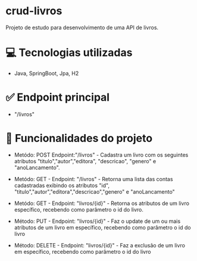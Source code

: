 # crud-livros
Projeto de estudo para desenvolvimento de uma API de livros.

# :computer: Tecnologias utilizadas
- Java, SpringBoot, Jpa, H2

# :white_check_mark: Endpoint principal
- "/livros"
  
# :hammer: Funcionalidades do projeto

- Metódo: POST Endpoint:"/livros" - Cadastra um livro com os seguintes atributos "titulo","autor","editora", "descricao", "genero" e "anoLancamento".
  
- Metódo: GET - Endpoint: "/livros" - Retorna uma lista das contas cadastradas exibindo os atributos "id", "titulo","autor","editora","descricao","genero" e "anoLancamento"
  
- Metódo: GET - Endpoint: "livros/{id}" - Retorna os atributos de um livro específico, recebendo como parâmetro o id do livro.
  
- Método: PUT - Endpoint: "livros/{id}" - Faz o update de um ou mais atributos de um livro em específico, recebendo como parâmetro o id do livro
  
- Método: DELETE - Endpoint: "livros/{id}" - Faz a exclusão de um livro em específico, recebendo como parâmetro o id do livro

